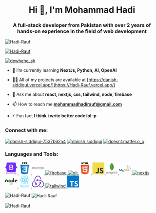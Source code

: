 <h1 align="center">Hi 👋, I'm Mohammad Hadi</h1>
<h3 align="center">A full-stack developer from Pakistan with over 2 years of hands-on experience in the field of web development</h3>

<p align="left"> <img src="https://komarev.com/ghpvc/?username=Hadi-Rauf&label=Profile%20views&color=0e75b6&style=flat" alt="Hadi-Rauf" /> </p>

<p align="left"> <a href="https://github.com/ryo-ma/github-profile-trophy"><img src="https://github-profile-trophy.vercel.app/?username=Hadi-Rauf" alt="Hadi-Rauf" /></a> </p>

<p align="left"> <a href="https://twitter.com/dewhehe_sh" target="blank"><img src="https://img.shields.io/twitter/follow/dewhehe_sh?logo=twitter&style=for-the-badge" alt="dewhehe_sh" /></a> </p>

- 🌱 I’m currently learning **NextJs, Python, AI, OpenAI**


- 👨‍💻 All of my projects are available at [https://danish-siddiqui.vercel.app/](https://Hadi-Rauf.vercel.app/)

- 💬 Ask me about **react, nextjs, css, tailwind, node, firebase**

- 📫 How to reach me **mohammadhadirauf@gmail.com**

- ⚡ Fun fact **I think i write better code lol :p**

<h3 align="left">Connect with me:</h3>
<p align="left">

<a href="https://www.linkedin.com/in/mohammad-hadi-nextjs-mern-jamstack/" target="blank"><img align="center" src="https://raw.githubusercontent.com/rahuldkjain/github-profile-readme-generator/master/src/images/icons/Social/linked-in-alt.svg" alt="danish-siddiqui-7537b62a4" height="30" width="40" /></a>
<a href="https://fb.com/danish siddiqui" target="blank"><img align="center" src="https://raw.githubusercontent.com/rahuldkjain/github-profile-readme-generator/master/src/images/icons/Social/facebook.svg" alt="danish siddiqui" height="30" width="40" /></a>
<a href="https://instagram.com/doesnt.matter.o_o" target="blank"><img align="center" src="https://raw.githubusercontent.com/rahuldkjain/github-profile-readme-generator/master/src/images/icons/Social/instagram.svg" alt="doesnt.matter.o_o" height="30" width="40" /></a>
</p>

<h3 align="left">Languages and Tools:</h3>
<p align="left"> <a href="https://getbootstrap.com" target="_blank" rel="noreferrer"> <img src="https://raw.githubusercontent.com/devicons/devicon/master/icons/bootstrap/bootstrap-plain-wordmark.svg" alt="bootstrap" width="40" height="40"/> </a> <a href="https://www.w3schools.com/css/" target="_blank" rel="noreferrer"> <img src="https://raw.githubusercontent.com/devicons/devicon/master/icons/css3/css3-original-wordmark.svg" alt="css3" width="40" height="40"/> </a> <a href="https://expressjs.com" target="_blank" rel="noreferrer"> <img src="https://raw.githubusercontent.com/devicons/devicon/master/icons/express/express-original-wordmark.svg" alt="express" width="40" height="40"/> </a> <a href="https://firebase.google.com/" target="_blank" rel="noreferrer"> <img src="https://www.vectorlogo.zone/logos/firebase/firebase-icon.svg" alt="firebase" width="40" height="40"/> </a> <a href="https://git-scm.com/" target="_blank" rel="noreferrer"> <img src="https://www.vectorlogo.zone/logos/git-scm/git-scm-icon.svg" alt="git" width="40" height="40"/> </a> <a href="https://www.w3.org/html/" target="_blank" rel="noreferrer"> <img src="https://raw.githubusercontent.com/devicons/devicon/master/icons/html5/html5-original-wordmark.svg" alt="html5" width="40" height="40"/> </a> <a href="https://developer.mozilla.org/en-US/docs/Web/JavaScript" target="_blank" rel="noreferrer"> <img src="https://raw.githubusercontent.com/devicons/devicon/master/icons/javascript/javascript-original.svg" alt="javascript" width="40" height="40"/> </a> <a href="https://www.mongodb.com/" target="_blank" rel="noreferrer"> <img src="https://raw.githubusercontent.com/devicons/devicon/master/icons/mongodb/mongodb-original-wordmark.svg" alt="mongodb" width="40" height="40"/> </a> <a href="https://www.mysql.com/" target="_blank" rel="noreferrer"> <img src="https://raw.githubusercontent.com/devicons/devicon/master/icons/mysql/mysql-original-wordmark.svg" alt="mysql" width="40" height="40"/> </a> <a href="https://nextjs.org/" target="_blank" rel="noreferrer"> <img src="https://cdn.worldvectorlogo.com/logos/nextjs-2.svg" alt="nextjs" width="40" height="40"/> </a> <a href="https://nodejs.org" target="_blank" rel="noreferrer"> <img src="https://raw.githubusercontent.com/devicons/devicon/master/icons/nodejs/nodejs-original-wordmark.svg" alt="nodejs" width="40" height="40"/> </a> <a href="https://reactjs.org/" target="_blank" rel="noreferrer"> <img src="https://raw.githubusercontent.com/devicons/devicon/master/icons/react/react-original-wordmark.svg" alt="react" width="40" height="40"/> </a> <a href="https://redux.js.org" target="_blank" rel="noreferrer"> <img src="https://raw.githubusercontent.com/devicons/devicon/master/icons/redux/redux-original.svg" alt="redux" width="40" height="40"/> </a> <a href="https://tailwindcss.com/" target="_blank" rel="noreferrer"> <img src="https://www.vectorlogo.zone/logos/tailwindcss/tailwindcss-icon.svg" alt="tailwind" width="40" height="40"/> </a> <a href="https://www.typescriptlang.org/" target="_blank" rel="noreferrer"> <img src="https://raw.githubusercontent.com/devicons/devicon/master/icons/typescript/typescript-original.svg" alt="typescript" width="40" height="40"/> </a> </p>

<p><img align="left" src="https://github-readme-stats.vercel.app/api/top-langs?username=Hadi-Rauf&show_icons=true&locale=en&layout=compact" alt="Hadi-Rauf" /></p>

<p>&nbsp;<img align="center" src="https://github-readme-stats.vercel.app/api?username=Hadi-Rauf&show_icons=true&locale=en" alt="Hadi-Rauf" /></p>

<p><img align="center" src="https://github-readme-streak-stats.herokuapp.com/?user=Hadi-Rauf&" alt="Hadi-Rauf" /></p>
